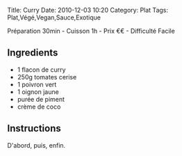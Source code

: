 Title: Curry
Date: 2010-12-03 10:20
Category: Plat
Tags: Plat,Végé,Vegan,Sauce,Exotique

Préparation 30min - Cuisson 1h - Prix €€ - Difficulté Facile

## Ingredients
- 1 flacon de curry
- 250g tomates cerise
- 1 poivron vert
- 1 oignon jaune
- purée de piment
- crème de coco

## Instructions

D'abord, puis, enfin.
